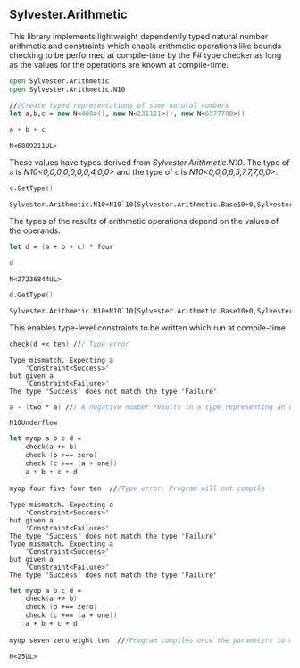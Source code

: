 
## Sylvester.Arithmetic

This library implements lightweight dependently typed natural number arithmetic and constraints which enable arithmetic operations like bounds checking to be performed at compile-time by the F# type checker as long as the values for the operations are known at compile-time. 


```fsharp
open Sylvester.Arithmetic
open Sylvester.Arithmetic.N10

///Create typed representations of some natural numbers
let a,b,c = new N<400>(), new N<231111>(), new N<6577700>()

a + b + c
```




    N<6809211UL>



These values have types derived from *Sylvester.Arithmetic.N10*. The type of ``a`` is *N10&lt;0,0,0,0,0,0,0,4,0,0&gt;* and the type of ``c`` is *N10&lt;0,0,0,6,5,7,7,7,0,0&gt;*.


```fsharp
c.GetType()
```




    Sylvester.Arithmetic.N10+N10`10[Sylvester.Arithmetic.Base10+0,Sylvester.Arithmetic.Base10+0,Sylvester.Arithmetic.Base10+0,Sylvester.Arithmetic.Base10+6,Sylvester.Arithmetic.Base10+5,Sylvester.Arithmetic.Base10+7,Sylvester.Arithmetic.Base10+7,Sylvester.Arithmetic.Base10+7,Sylvester.Arithmetic.Base10+0,Sylvester.Arithmetic.Base10+0]



The types of the results of arithmetic operations depend on the values of the operands.


```fsharp
let d = (a + b + c) * four

d
```




    N<27236844UL>




```fsharp
d.GetType()
```




    Sylvester.Arithmetic.N10+N10`10[Sylvester.Arithmetic.Base10+0,Sylvester.Arithmetic.Base10+0,Sylvester.Arithmetic.Base10+2,Sylvester.Arithmetic.Base10+7,Sylvester.Arithmetic.Base10+2,Sylvester.Arithmetic.Base10+3,Sylvester.Arithmetic.Base10+6,Sylvester.Arithmetic.Base10+8,Sylvester.Arithmetic.Base10+4,Sylvester.Arithmetic.Base10+4]



This enables type-level constraints to be written which run at compile-time


```fsharp
check(d +< ten) /// Type error
```

    Type mismatch. Expecting a
        'Constraint<Success>'    
    but given a
        'Constraint<Failure>'    
    The type 'Success' does not match the type 'Failure'


```fsharp
a - (two * a) /// A negative number results in a type representing an underflow at compile-time 
```




    N10Underflow




```fsharp
let myop a b c d =
    check(a +> b)
    check (b +== zero)
    check (c +== (a + one))
    a + b + c + d
    
myop four five four ten  ///Type error. Program will not compile
```

    Type mismatch. Expecting a
        'Constraint<Success>'    
    but given a
        'Constraint<Failure>'    
    The type 'Success' does not match the type 'Failure'
    Type mismatch. Expecting a
        'Constraint<Success>'    
    but given a
        'Constraint<Failure>'    
    The type 'Success' does not match the type 'Failure'


```fsharp
let myop a b c d =
    check(a +> b)
    check (b +== zero)
    check (c +== (a + one))
    a + b + c + d
    
myop seven zero eight ten  ///Program compiles once the parameters to myop satisfy the arithmetic constraints
```




    N<25UL>


